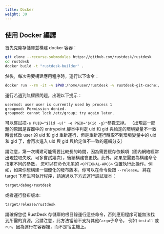 ```yaml
---
title: Docker
weight: 30
---
```


## 使用 Docker 編譯

首先克隆存儲庫並構建 docker 容器：

```sh
git clone --recurse-submodules https://github.com/rustdesk/rustdesk
cd rustdesk
docker build -t "rustdesk-builder" .
```

然後，每次需要構建應用程序時，運行以下命令：

```sh
docker run --rm -it -v $PWD:/home/user/rustdesk -v rustdesk-git-cache:/home/user/.cargo/git -v rustdesk-registry-cache:/home/user/.cargo/registry -e PUID="$(id -u)" -e PGID="$(id -g)" rustdesk-builder
```

運行若遇到無權限問題，出現以下提示：

```
usermod: user user is currently used by process 1
groupmod: Permission denied.
groupmod: cannot lock /etc/group; try again later.
```

可以嘗試把`-e PUID="$(id -u)" -e PGID="$(id -g)"`參數去掉。 （出現這一問題的原因是容器中的 entrypoint 腳本中判定 uid 和 gid 與給定的環境變量不一致時會修改 user 的 uid 和 gid 重新運行，但是重新運行時取不到環境變量中的 uid 和 gid 了，會再次進入 uid 與 gid 與給定值不一致的邏輯分支）

請注意，第一次構建可能需要比較長的時間，因為需要緩存依賴項（國內網絡經常出現拉取失敗，可多嘗試幾次），後續構建會更快。此外，如果您需要為構建命令指定不同的參數，
您可以在命令末尾的 `<OPTIONAL-ARGS>` 位置執行此操作。例如，如果你想構建一個優化的發布版本，你可以在命令後跟 `--release`。
將在 target 下產生可執行程序，請通過以下方式運行調試版本：

```sh
target/debug/rustdesk
```

或者運行發布版本:

```sh
target/release/rustdesk
```

請確保您從 RustDesk 存儲庫的根目錄運行這些命令，否則應用程序可能無法找到所需的資源。另請注意，此方法當前不支持其他`Cargo`子命令，
例如 `install` 或 `run`，因為運行在容器裡，而不是宿主機上。